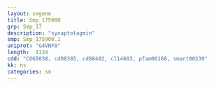 ```yaml
---
layout: smgene
title: Smp_175900
grp: Smp_17
description: "synaptotagmin"
smp: Smp_175900.1
uniprot: "G4VNF8"
length:  1134
cdd: "COG5038, cd08385, cd08402, cl14603, pfam00168, smart00239"
kk: ns
categories: sm
---
```

